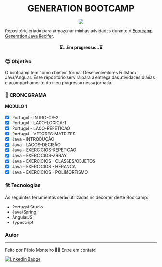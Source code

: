 <h1 align="center">GENERATION BOOTCAMP</h1>

<p align="center">
  <img src="https://github.com/fabiomrm/generation/blob/main/generation_21-10-2021-09-00-34-863_T.jpeg?raw=true" />
</p>

</p>
	Repositório criado para armazenar minhas atividades durante o <a href="https://brazil.generation.org/">Bootcamp Generation Java Recifer</a>.
</p>
<h4 align="center"> 
	⌛...Em progresso...⌛
</h4>

### 😊 Objetivo

<p align="left">O bootcamp tem como objetivo formar Desenvolvedores Fullstack Java/Angular. Esse repositório servirá para a entrega das atividades diárias e acompanhamento do meu progresso nessa jornada.</p>

### 📝 CRONOGRAMA

#### MÓDULO 1

- [x] Portugol - INTRO-CS-2
- [x] Portugol - LACO-LOGICA-1
- [x] Portugol - LACO-REPETICAO
- [x] Portugol - VETORES-MATRIZES
- [x] Java - INTRODUÇÃO
- [x] Java - LACOS-DECISÃO
- [x] Java - EXERCICIOS-REPETICAO
- [x] Java - EXERCICIOS-ARRAY
- [x] Java - EXERCICIOS - CLASSES/OBJETOS
- [x] Java - EXERCICIOS - HERANCA
- [x] Java - EXERCICIOS - POLIMORFISMO

### 🛠 Tecnologias

As seguintes ferramentas serão utilizadas no decorrer deste Bootcamp:

- Portugol Studio
- Java/Spring
- AngularJS
- Typescript

### Autor

---

Feito por Fábio Monteiro 👋🏽 Entre em contato!

[![Linkedin Badge](https://img.shields.io/badge/-fabiomrm-blue?style=flat-square&logo=Linkedin&logoColor=white&link=https://www.linkedin.com/in/fabiomrm/)](https://www.linkedin.com/in/fabiomrm/)
